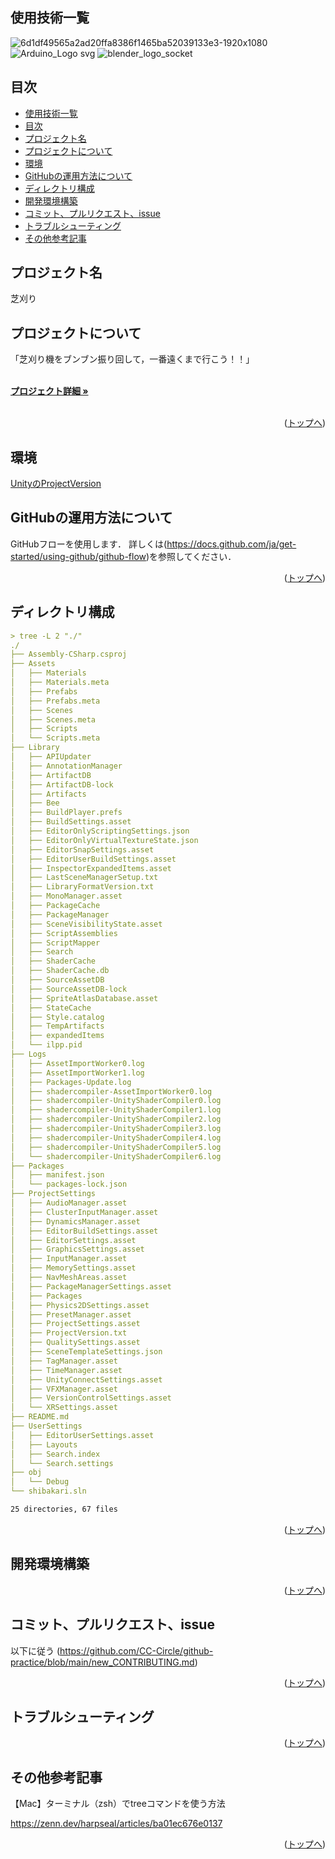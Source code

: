 <div id="top"></div>

## 使用技術一覧
![6d1df49565a2ad20ffa8386f1465ba52039133e3-1920x1080](https://github.com/CC-Circle/Shibakari/assets/115053448/4a594a7e-4828-4f9d-8e98-7f218d7c3702)
![Arduino_Logo svg](https://github.com/CC-Circle/Shibakari/assets/115053448/0df384ff-b5ca-45a8-ba9b-e0d66246d648)
![blender_logo_socket](https://github.com/CC-Circle/Shibakari/assets/115053448/1165d3e5-abdc-4807-bf99-ca6609505cbc)


## 目次

- [使用技術一覧](#使用技術一覧)
- [目次](#目次)
- [プロジェクト名](#プロジェクト名)
- [プロジェクトについて](#プロジェクトについて)
- [環境](#環境)
- [GitHubの運用方法について](#githubの運用方法について)
- [ディレクトリ構成](#ディレクトリ構成)
- [開発環境構築](#開発環境構築)
- [コミット、プルリクエスト、issue](#コミットプルリクエストissue)
- [トラブルシューティング](#トラブルシューティング)
- [その他参考記事](#その他参考記事)

## プロジェクト名

芝刈り

## プロジェクトについて

「芝刈り機をブンブン振り回して，一番遠くまで行こう！！」

  <p align="left">
    <br />
    <!-- プロジェクト詳細のリンク -->
    <a href="https://scrapbox.io/ait-ccc/%F0%9F%8F%83%E8%8A%9D%E5%88%88%E3%82%8A%E4%BC%81%E7%94%BB%E6%9B%B8"><strong>プロジェクト詳細 »</strong></a>
    <br />
    <br />

<p align="right">(<a href="#top">トップへ</a>)</p>

## 環境
<a href="https://github.com/CC-Circle/Shibakari/blob/main/ProjectSettings/ProjectVersion.txt">UnityのProjectVersion
</a>

## GitHubの運用方法について
GitHubフローを使用します．
詳しくは(https://docs.github.com/ja/get-started/using-github/github-flow)を参照してください．

<p align="right">(<a href="#top">トップへ</a>)</p>

## ディレクトリ構成
<!-- tree -L 2 "./" > "./"/tree.md -->

```md
> tree -L 2 "./"
./
├── Assembly-CSharp.csproj
├── Assets
│   ├── Materials
│   ├── Materials.meta
│   ├── Prefabs
│   ├── Prefabs.meta
│   ├── Scenes
│   ├── Scenes.meta
│   ├── Scripts
│   └── Scripts.meta
├── Library
│   ├── APIUpdater
│   ├── AnnotationManager
│   ├── ArtifactDB
│   ├── ArtifactDB-lock
│   ├── Artifacts
│   ├── Bee
│   ├── BuildPlayer.prefs
│   ├── BuildSettings.asset
│   ├── EditorOnlyScriptingSettings.json
│   ├── EditorOnlyVirtualTextureState.json
│   ├── EditorSnapSettings.asset
│   ├── EditorUserBuildSettings.asset
│   ├── InspectorExpandedItems.asset
│   ├── LastSceneManagerSetup.txt
│   ├── LibraryFormatVersion.txt
│   ├── MonoManager.asset
│   ├── PackageCache
│   ├── PackageManager
│   ├── SceneVisibilityState.asset
│   ├── ScriptAssemblies
│   ├── ScriptMapper
│   ├── Search
│   ├── ShaderCache
│   ├── ShaderCache.db
│   ├── SourceAssetDB
│   ├── SourceAssetDB-lock
│   ├── SpriteAtlasDatabase.asset
│   ├── StateCache
│   ├── Style.catalog
│   ├── TempArtifacts
│   ├── expandedItems
│   └── ilpp.pid
├── Logs
│   ├── AssetImportWorker0.log
│   ├── AssetImportWorker1.log
│   ├── Packages-Update.log
│   ├── shadercompiler-AssetImportWorker0.log
│   ├── shadercompiler-UnityShaderCompiler0.log
│   ├── shadercompiler-UnityShaderCompiler1.log
│   ├── shadercompiler-UnityShaderCompiler2.log
│   ├── shadercompiler-UnityShaderCompiler3.log
│   ├── shadercompiler-UnityShaderCompiler4.log
│   ├── shadercompiler-UnityShaderCompiler5.log
│   └── shadercompiler-UnityShaderCompiler6.log
├── Packages
│   ├── manifest.json
│   └── packages-lock.json
├── ProjectSettings
│   ├── AudioManager.asset
│   ├── ClusterInputManager.asset
│   ├── DynamicsManager.asset
│   ├── EditorBuildSettings.asset
│   ├── EditorSettings.asset
│   ├── GraphicsSettings.asset
│   ├── InputManager.asset
│   ├── MemorySettings.asset
│   ├── NavMeshAreas.asset
│   ├── PackageManagerSettings.asset
│   ├── Packages
│   ├── Physics2DSettings.asset
│   ├── PresetManager.asset
│   ├── ProjectSettings.asset
│   ├── ProjectVersion.txt
│   ├── QualitySettings.asset
│   ├── SceneTemplateSettings.json
│   ├── TagManager.asset
│   ├── TimeManager.asset
│   ├── UnityConnectSettings.asset
│   ├── VFXManager.asset
│   ├── VersionControlSettings.asset
│   └── XRSettings.asset
├── README.md
├── UserSettings
│   ├── EditorUserSettings.asset
│   ├── Layouts
│   ├── Search.index
│   └── Search.settings
├── obj
│   └── Debug
└── shibakari.sln

25 directories, 67 files

```

<p align="right">(<a href="#top">トップへ</a>)</p>

## 開発環境構築

<!-- コンテナの作成方法、パッケージのインストール方法など、開発環境構築に必要な情報を記載 -->

<p align="right">(<a href="#top">トップへ</a>)</p>

## コミット、プルリクエスト、issue
以下に従う
(https://github.com/CC-Circle/github-practice/blob/main/new_CONTRIBUTING.md)

<p align="right">(<a href="#top">トップへ</a>)</p>

## トラブルシューティング

<p align="right">(<a href="#top">トップへ</a>)</p>

## その他参考記事
【Mac】ターミナル（zsh）でtreeコマンドを使う方法

https://zenn.dev/harpseal/articles/ba01ec676e0137

<p align="right">(<a href="#top">トップへ</a>)</p>

